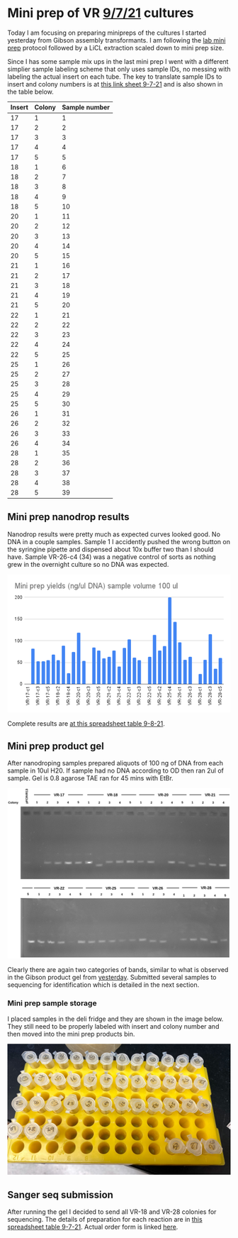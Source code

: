 # Mini prep of VR [9/7/21](29_9-7-21.md) cultures

Today I am focusing on preparing minipreps of the cultures I
started yesterday from Gibson assembly transformants. I am following
the [lab mini prep](https://docs.google.com/document/d/1P8q8EZnLw2H7baQGGploSTo_pQk0PoP9/edit?usp=sharing&ouid=102107235715896780978&rtpof=true&sd=true) protocol followed by
a LiCL extraction scaled down to mini prep size.

Since I has some sample mix ups in the last mini prep I went with a
different simplier sample labeling scheme that only uses sample IDs,
no messing with labeling the actual insert on each tube. The key to
translate sample IDs to insert and colony numbers is at [this link sheet 9-7-21](https://docs.google.com/spreadsheets/d/1YbTQZP7iOjKYjVpWuJhYwFoNeU2vJh9WC2E_G857ZOs/edit?usp=sharing) and is also shown in the table below.

| Insert | Colony | Sample number |
|--------|--------|---------------|
|     17 |      1 |             1 |
|     17 |      2 |             2 |
|     17 |      3 |             3 |
|     17 |      4 |             4 |
|     17 |      5 |             5 |
|     18 |      1 |             6 |
|     18 |      2 |             7 |
|     18 |      3 |             8 |
|     18 |      4 |             9 |
|     18 |      5 |            10 |
|     20 |      1 |            11 |
|     20 |      2 |            12 |
|     20 |      3 |            13 |
|     20 |      4 |            14 |
|     20 |      5 |            15 |
|     21 |      1 |            16 |
|     21 |      2 |            17 |
|     21 |      3 |            18 |
|     21 |      4 |            19 |
|     21 |      5 |            20 |
|     22 |      1 |            21 |
|     22 |      2 |            22 |
|     22 |      3 |            23 |
|     22 |      4 |            24 |
|     22 |      5 |            25 |
|     25 |      1 |            26 |
|     25 |      2 |            27 |
|     25 |      3 |            28 |
|     25 |      4 |            29 |
|     25 |      5 |            30 |
|     26 |      1 |            31 |
|     26 |      2 |            32 |
|     26 |      3 |            33 |
|     26 |      4 |            34 |
|     28 |      1 |            35 |
|     28 |      2 |            36 |
|     28 |      3 |            37 |
|     28 |      4 |            38 |
|     28 |      5 |            39 |

## Mini prep nanodrop results

Nanodrop results were pretty much as expected curves looked good.
No DNA in a couple samples. Sample 1 I accidently pushed the
wrong button on the syringine pipette and dispensed about 10x
buffer two than I should have. Sample VR-26-c4 (34) was a negative
control of sorts as nothing grew in the overnight culture so no DNA
was expected.

![](images/assorted/9-8-21-midi-yields.png)

Complete results are [at this spreadsheet table 9-8-21](https://docs.google.com/spreadsheets/d/1YbTQZP7iOjKYjVpWuJhYwFoNeU2vJh9WC2E_G857ZOs/edit?usp=sharing).

## Mini prep product gel

After nanodroping samples prepared aliquots of 100 ng of DNA from
each sample in 10ul H20. If sample had no DNA according to OD then
ran 2ul of sample. Gel is 0.8 agarose TAE ran for 45 mins with EtBr. 

![](images/assorted/9-8-21-midi-prep-results-gel.drawio.png)

Clearly there are again two categories of bands, similar to what is
observed in the Gibson product gel from [yesterday](29_9-7-21.md).
Submitted several samples to sequencing for identification which is detailed in the next section.

### Mini prep sample storage

I placed samples in the deli fridge and they are shown in the image
below. They still need to be properly labeled with insert and colony
number and then moved into the mini prep products bin.

![](images/assorted/IMG_5470.jpg)

## Sanger seq submission

After running the gel I decided to send all VR-18 and VR-28 colonies
for sequencing. The details of preparation for each reaction are
in [this spreadsheet table 9-7-21](https://docs.google.com/spreadsheets/d/14LjpJSkiA-oPS-KEz1mo4wCLo4d90pHl8FkdC7rvQTM/edit?usp=sharing). Actual order form is linked [here](https://drive.google.com/file/d/1lAZ7i51g94XKpZFVBOVYAwracLyY607j/view?usp=sharing). 